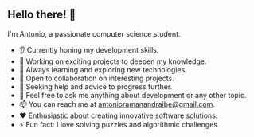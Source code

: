## Hello there! 👋

I'm Antonio, a passionate computer science student.

* 👂 Currently honing my development skills.
* 🔭 Working on exciting projects to deepen my knowledge.
* 🌱 Always learning and exploring new technologies.
* 🤝 Open to collaboration on interesting projects.
* 🤔 Seeking help and advice to progress further.
* 💬 Feel free to ask me anything about development or any other topic.
* 📫 You can reach me at [antonioramanandraibe@gmail.com](mailto:antonioramanandraibe@gmail).
* ❤️ Enthusiastic about creating innovative software solutions.
* ⚡ Fun fact: I love solving puzzles and algorithmic challenges
